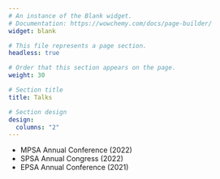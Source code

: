 ```yaml
---
# An instance of the Blank widget.
# Documentation: https://wowchemy.com/docs/page-builder/
widget: blank

# This file represents a page section.
headless: true

# Order that this section appears on the page.
weight: 30

# Section title
title: Talks

# Section design
design:
  columns: "2"
---
```


+ MPSA Annual Conference (2022)
+ SPSA Annual Congress (2022)
+ EPSA Annual Conference (2021)